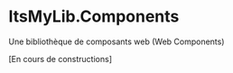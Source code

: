# ItsMyLib.Components
Une bibliothèque de composants web (Web Components)

[En cours de constructions]
